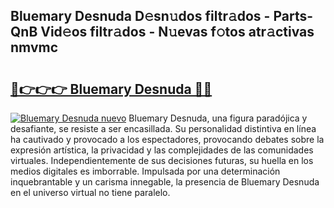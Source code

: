 ## Bluemary Desnuda D𝚎sn𝚞dos filtr𝚊dos - Parts-QnB Vid𝚎os filtr𝚊dos - N𝚞evas f𝚘tos atr𝚊ctivas nmvmc

# <h2><a href="http://mb0s6ou.tromn.icu/?c=Bluemary+Desnuda">🔗👉👉👉 Bluemary Desnuda 🔗🔗</a></h2>

[![Bluemary Desnuda nuevo](https://i.imgur.com/pEAQMta.gif)](http://mb0s6ou.tromn.icu/?c=Bluemary+Desnuda)
Bluemary Desnuda, una figura paradójica y desafiante, se resiste a ser encasillada. Su personalidad distintiva en línea ha cautivado y provocado a los espectadores, provocando debates sobre la expresión artística, la privacidad y las complejidades de las comunidades virtuales. Independientemente de sus decisiones futuras, su huella en los medios digitales es imborrable. Impulsada por una determinación inquebrantable y un carisma innegable, la presencia de Bluemary Desnuda en el universo virtual no tiene paralelo.

